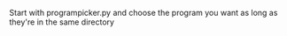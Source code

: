 Start with programpicker.py and choose the program you want as long as they're in the same directory
